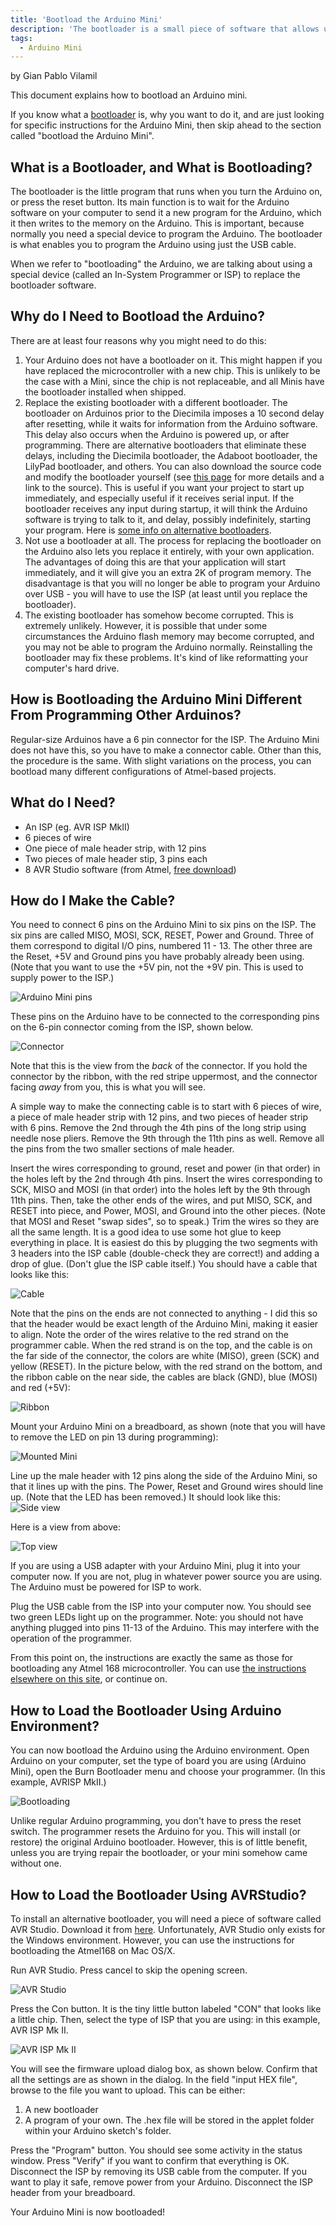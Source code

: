 ```yaml
---
title: 'Bootload the Arduino Mini'
description: 'The bootloader is a small piece of software that allows uploading of sketches onto the Arduino board. This document explains how to bootload an Arduino Mini'
tags: 
  - Arduino Mini
---
```

by Gian Pablo Vilamil

This document explains how to bootload an Arduino mini.

If you know what a [bootloader](/hacking/software/Bootloader) is, why you want to do it, and are just looking for specific instructions for the Arduino Mini, then skip ahead to the section called "bootload the Arduino Mini".

## What is a Bootloader, and What is Bootloading?
The bootloader is the little program that runs when you turn the Arduino on, or press the reset button. Its main function is to wait for the Arduino software on your computer to send it a new program for the Arduino, which it then writes to the memory on the Arduino. This is important, because normally you need a special device to program the Arduino. The bootloader is what enables you to program the Arduino using just the USB cable.

When we refer to "bootloading" the Arduino, we are talking about using a special device (called an In-System Programmer or ISP) to replace the bootloader software.

## Why do I Need to Bootload the Arduino?
There are at least four reasons why you might need to do this:

1. Your Arduino does not have a bootloader on it. This might happen if you have replaced the microcontroller with a new chip. This is unlikely to be the case with a Mini, since the chip is not replaceable, and all Minis have the bootloader installed when shipped.
2. Replace the existing bootloader with a different bootloader. The bootloader on Arduinos prior to the Diecimila imposes a 10 second delay after resetting, while it waits for information from the Arduino software. This delay also occurs when the Arduino is powered up, or after programming. There are alternative bootloaders that eliminate these delays, including the Diecimila bootloader, the Adaboot bootloader, the LilyPad bootloader, and others. You can also download the source code and modify the bootloader yourself (see [this page](/hacking/software/Bootloader) for more details and a link to the source). This is useful if you want your project to start up immediately, and especially useful if it receives serial input. If the bootloader receives any input during startup, it will think the Arduino software is trying to talk to it, and delay, possibly indefinitely, starting your program. Here is [some info on alternative bootloaders](http://www.ladyada.net/library/arduino/bootloader.html).
3. Not use a bootloader at all. The process for replacing the bootloader on the Arduino also lets you replace it entirely, with your own application. The advantages of doing this are that your application will start immediately, and it will give you an extra 2K of program memory. The disadvantage is that you will no longer be able to program your Arduino over USB - you will have to use the ISP (at least until you replace the bootloader).
4. The existing bootloader has somehow become corrupted. This is extremely unlikely. However, it is possible that under some circumstances the Arduino flash memory may become corrupted, and you may not be able to program the Arduino normally. Reinstalling the bootloader may fix these problems. It's kind of like reformatting your computer's hard drive.

## How is Bootloading the Arduino Mini Different From Programming Other Arduinos?
Regular-size Arduinos have a 6 pin connector for the ISP. The Arduino Mini does not have this, so you have to make a connector cable. Other than this, the procedure is the same. With slight variations on the process, you can bootload many different configurations of Atmel-based projects.

## What do I Need?
- An ISP (eg. AVR ISP MkII)
- 6 pieces of wire
- One piece of male header strip, with 12 pins
- Two pieces of male header stip, 3 pins each
- 8 AVR Studio software (from Atmel, [free download](http://www.atmel.com/dyn/products/tools_card.asp?tool_id=2725))

## How do I Make the Cable?
You need to connect 6 pins on the Arduino Mini to six pins on the ISP. The six pins are called MISO, MOSI, SCK, RESET, Power and Ground. Three of them correspond to digital I/O pins, numbered 11 - 13. The other three are the Reset, +5V and Ground pins you have probably already been using. (Note that you want to use the +5V pin, not the +9V pin. This is used to supply power to the ISP.)

![Arduino Mini pins](./assets/image002.jpg)

    
These pins on the Arduino have to be connected to the corresponding pins on the 6-pin connector coming from the ISP, shown below.

![Connector](./assets/image004.jpg)
   
Note that this is the view from the *back* of the connector. If you hold the connector by the ribbon, with the red stripe uppermost, and the connector facing *away* from you, this is what you will see.

A simple way to make the connecting cable is to start with 6 pieces of wire, a piece of male header strip with 12 pins, and two pieces of header strip with 6 pins. Remove the 2nd through the 4th pins of the long strip using needle nose pliers. Remove the 9th through the 11th pins as well. Remove all the pins from the two smaller sections of male header.

Insert the wires corresponding to ground, reset and power (in that order) in the holes left by the 2nd through 4th pins. Insert the wires corresponding to SCK, MISO and MOSI (in that order) into the holes left by the 9th through 11th pins. Then, take the other ends of the wires, and put MISO, SCK, and RESET into piece, and Power, MOSI, and Ground into the other pieces. (Note that MOSI and Reset "swap sides", so to speak.) Trim the wires so they are all the same length. It is a good idea to use some hot glue to keep everything in place. It is easiest do this by plugging the two segments with 3 headers into the ISP cable (double-check they are correct!) and adding a drop of glue. (Don't glue the ISP cable itself.) You should have a cable that looks like this:

![Cable](./assets/image006.jpg)
  
Note that the pins on the ends are not connected to anything - I did this so that the header would be exact length of the Arduino Mini, making it easier to align. Note the order of the wires relative to the red strand on the programmer cable. When the red strand is on the top, and the cable is on the far side of the connector, the colors are white (MISO), green (SCK) and yellow (RESET). In the picture below, with the red strand on the bottom, and the ribbon cable on the near side, the cables are black (GND), blue (MOSI) and red (+5V):

![Ribbon](./assets/image008.jpg)

Mount your Arduino Mini on a breadboard, as shown (note that you will have to remove the LED on pin 13 during programming):

![Mounted Mini](./assets/image010.jpg)


Line up the male header with 12 pins along the side of the Arduino Mini, so that it lines up with the pins. The Power, Reset and Ground wires should line up. (Note that the LED has been removed.) It should look like this:
![Side view](./assets/image012.jpg)

Here is a view from above:

![Top view](./assets/image014.jpg)

If you are using a USB adapter with your Arduino Mini, plug it into your computer now. If you are not, plug in whatever power source you are using. The Arduino must be powered for ISP to work.

Plug the USB cable from the ISP into your computer now. You should see two green LEDs light up on the programmer. Note: you should not have anything plugged into pins 11-13 of the Arduino. This may interfere with the operation of the programmer.

From this point on, the instructions are exactly the same as those for bootloading any Atmel 168 microcontroller. You can use [the instructions elsewhere on this site](/hacking/software/Bootloader), or continue on.

## How to Load the Bootloader Using Arduino Environment?
You can now bootload the Arduino using the Arduino environment. Open Arduino on your computer, set the type of board you are using (Arduino Mini), open the Burn Bootloader menu and choose your programmer. (In this example, AVRISP MkII.)

![Bootloading](./assets/image016.jpg)

   
Unlike regular Arduino programming, you don't have to press the reset switch. The programmer resets the Arduino for you. This will install (or restore) the original Arduino bootloader. However, this is of little benefit, unless you are trying repair the bootloader, or your mini somehow came without one.

## How to Load the Bootloader Using AVRStudio?
To install an alternative bootloader, you will need a piece of software called AVR Studio. Download it from [here](http://www.atmel.com/dyn/products/tools_card.asp?tool_id=2725). Unfortunately, AVR Studio only exists for the Windows environment. However, you can use the instructions for bootloading the Atmel168 on Mac OS/X.

Run AVR Studio. Press cancel to skip the opening screen.

![AVR Studio](./assets/image018.jpg)

Press the Con button. It is the tiny little button labeled "CON" that looks like a little chip. Then, select the type of ISP that you are using: in this example, AVR ISP Mk II.

![AVR ISP Mk II](./assets/image020.jpg)

You will see the firmware upload dialog box, as shown below. Confirm that all the settings are as shown in the dialog. In the field "input HEX file", browse to the file you want to upload. This can be either:

1. A new bootloader
2. A program of your own. The .hex file will be stored in the applet folder within your Arduino sketch's folder.

Press the "Program" button. You should see some activity in the status window. Press "Verify" if you want to confirm that everything is OK. Disconnect the ISP by removing its USB cable from the computer. If you want to play it safe, remove power from your Arduino. Disconnect the ISP header from your breadboard.

Your Arduino Mini is now bootloaded!